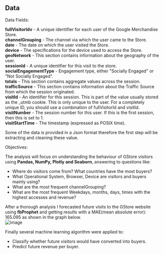 

## Data

Data Fields:  

**fullVisitorIdv** - A unique identifier for each user of the Google Merchandise Store.  
**channelGrouping** - The channel via which the user came to the Store.  
**date** - The date on which the user visited the Store.  
**device** - The specifications for the device used to access the Store.  
**geoNetwork** - This section contains information about the geography of the user.  
**sessionId** - A unique identifier for this visit to the store.  
**socialEngagementType** - Engagement type, either "Socially Engaged" or "Not Socially Engaged".  
**totals** - This section contains aggregate values across the session.  
**trafficSource** - This section contains information about the Traffic Source from which the session originated.  
**visitId** - An identifier for this session. This is part of the value usually stored as the _utmb cookie. This is only unique to the user. For a completely unique ID, you should use a combination of fullVisitorId and visitId.  
**visitNumber** - The session number for this user. If this is the first session, then this is set to 1.  
**visitStartTime** - The timestamp (expressed as POSIX time).  

Some of the data is provided in a Json format therefore the first step will be extracting and cleaning these value. 

Objectives:  

The analysis will focus on understanding the behaviour of GStore visitors using **Pandas, NumPy, Plotly and Seaborn**, answering to questions like:

- Where do visitors come from? What countries have the most buyers?
- What Operational System, Browser, Device are visitors and buyers mainly using?
- What are the most frequent channelGrouping?
- What are the most frequent Weekdays, months, days, times with the highest accesses and revenue?

After a thorough analysis I forecasted future visits to the GStore website using **fbProphet** and getting results with a MAE(mean absolute error): 165.095 as shown in the graph below.  
![image](https://user-images.githubusercontent.com/73824871/115701846-83514600-a368-11eb-8f78-408439e70fe4.png)

Finally several machine learning algorithm were applied to:  
- Classify whether future visitors would have converted into buyers.
- Predict future revenue per buyer.
